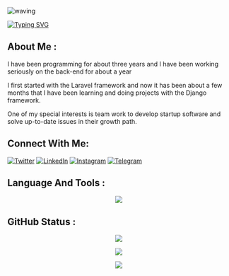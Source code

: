 
![waving](https://capsule-render.vercel.app/api?type=waving&height=200&text=Javad%20Kefayati&fontAlignY=40&color=gradient&customColorList=23&animation=scaleIn)


[![Typing SVG](https://readme-typing-svg.herokuapp.com?font=Mouse+Memoirs&size=65&pause=500&color=06CD9C&vCenter=true&width=600&height=70&lines=Web+developer;Computer+engineer)](https://git.io/typing-svg)

<h2>About Me :</h2>
I have been programming for about three years and I have been working seriously on the back-end for about a year

I first started with the Laravel framework and now it has been about a few months that I have been learning and doing projects with the Django framework. 

One of my special interests is team work to develop startup software and solve up-to-date issues in their growth path.

<h2 align="left">Connect With Me:</h2>

[![Twitter][1.2]][1] [![LinkedIn][2.2]][2] [![Instagram][3.2]][3] [![Telegram][4.2]][4]

[1.2]: https://s4.uupload.ir/files/twitter_prkb.png
[2.2]: https://s4.uupload.ir/files/linkedin_amwn.png
[3.2]: https://s4.uupload.ir/files/instagram_6djz.png
[4.2]: https://s4.uupload.ir/files/telegram_q47u.png

[1]: https://twitter.com/javad_vaneshani
[2]: https://www.linkedin.com/in/mohammad-javad-kefayati/
[3]: https://www.instagram.com/javad_kefayati313
[4]: https://telegram.me/javad936807

<h2>Language And Tools :</h2>
<p align="center">
  <a href="https://skillicons.dev">
    <img src="https://skillicons.dev/icons?i=react,bootstrap,cpp,css,django,docker,github,html,java,js,jquery,laravel,mysql,php,nodejs,go,py,redis&perline=9 " />
  </a>
</p>


<h2>GitHub Status :</h2>
<p align="center"> 
    <img src="http://github-readme-streak-stats.herokuapp.com?user=javadKefayati&theme=radical&hide_border=true&hide_title=true">
</p>
<p align="center"> 
    <img src="https://github-readme-stats.vercel.app/api?username=javadKefayati&theme=radical&hide_border=true&hide_title=true">
</p>
<p align="center"> 
    <img src="https://github-readme-stats.vercel.app/api/top-langs/?username=javadKefayati&theme=radical&hide_border=true&hide_title=true&layout=compact">
</p>
